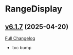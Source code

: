 # RangeDisplay

## [v6.1.7](https://github.com/mitchnull/RangeDisplay/tree/v6.1.7) (2025-04-20)
[Full Changelog](https://github.com/mitchnull/RangeDisplay/compare/v6.1.6...v6.1.7) 

- toc bump  
